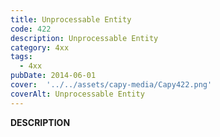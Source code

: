 ```yaml
---
title: Unprocessable Entity
code: 422
description: Unprocessable Entity
category: 4xx
tags:
  - 4xx
pubDate: 2014-06-01
cover:  '../../assets/capy-media/Capy422.png'
coverAlt: Unprocessable Entity
---
```


__DESCRIPTION__